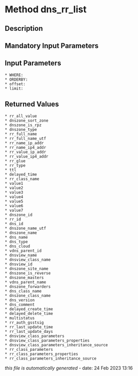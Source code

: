 # Method dns_rr_list

## Description
	

## Mandatory Input Parameters

## Input Parameters
	* WHERE:
	* ORDERBY:
	* offset:
	* limit:

## Returned Values
	* rr_all_value
	* dnszone_sort_zone
	* dnszone_is_rpz
	* dnszone_type
	* rr_full_name
	* rr_full_name_utf
	* rr_name_ip_addr
	* rr_name_ip4_addr
	* rr_value_ip_addr
	* rr_value_ip4_addr
	* rr_glue
	* rr_type
	* ttl
	* delayed_time
	* rr_class_name
	* value1
	* value2
	* value3
	* value4
	* value5
	* value6
	* value7
	* dnszone_id
	* rr_id
	* dns_id
	* dnszone_name_utf
	* dnszone_name
	* dns_name
	* dns_type
	* dns_cloud
	* vdns_parent_id
	* dnsview_name
	* dnsview_class_name
	* dnsview_id
	* dnszone_site_name
	* dnszone_is_reverse
	* dnszone_masters
	* vdns_parent_name
	* dnszone_forwarders
	* dns_class_name
	* dnszone_class_name
	* dns_version
	* dns_comment
	* delayed_create_time
	* delayed_delete_time
	* multistatus
	* rr_auth_gsstsig
	* rr_last_update_time
	* rr_last_update_days
	* dnsview_class_parameters
	* dnsview_class_parameters_properties
	* dnsview_class_parameters_inheritance_source
	* rr_class_parameters
	* rr_class_parameters_properties
	* rr_class_parameters_inheritance_source


*this file is automatically generated* - date: 24 Feb 2023 13:16